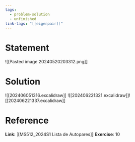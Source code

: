 ```yaml
---
tags:
  - problem-solution
  - unfinished
link-tags: "[[eigenpair]]"
---
```

# Statement 
![[Pasted image 20240520203312.png]]

# Solution
![[202406051316.excalidraw]]
![[202406221321.excalidraw]]![[202406221337.excalidraw]]
# Reference
**Link**: [[MS512_2024S1 Lista de Autopares]]
**Exercise**: 10